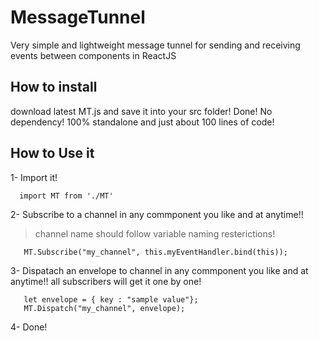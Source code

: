 # MessageTunnel
Very simple and lightweight message tunnel for sending and receiving events between components in ReactJS

## How to install

download latest MT.js and save it into your src folder! Done! No dependency! 100% standalone and just about 100 lines of code!

## How to Use it

1- Import it!

```
  import MT from './MT'
```

2- Subscribe to a channel in any commponent you like and at anytime!!
> channel name should follow variable naming resterictions! 
```
   MT.Subscribe("my_channel", this.myEventHandler.bind(this));
```

3- Dispatach an envelope to channel in any commponent you like and at anytime!! all subscribers will get it one by one!
```
   let envelope = { key : "sample value"};
   MT.Dispatch("my_channel", envelope);
```

4- Done!
